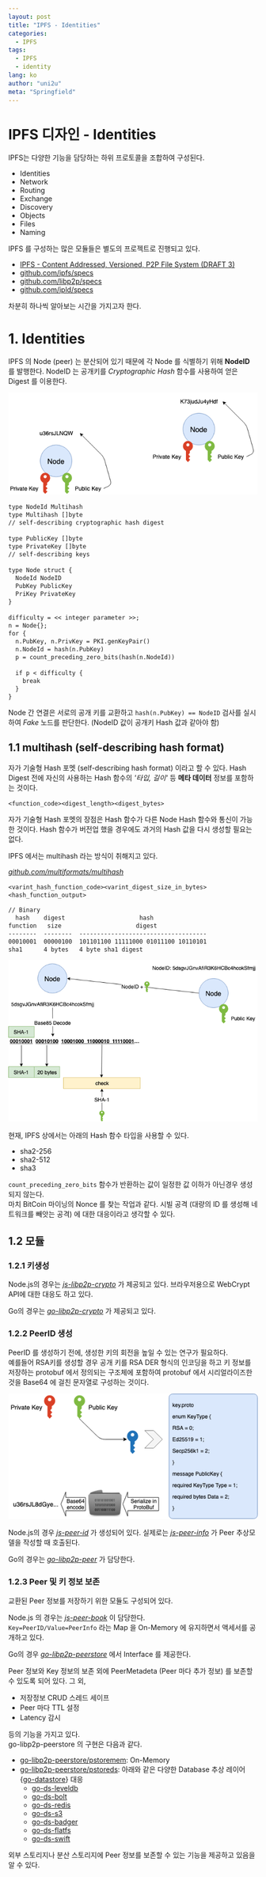 ```yaml
---
layout: post
title: "IPFS - Identities"
categories:
  - IPFS
tags:
  - IPFS
  - identity
lang: ko
author: "uni2u"
meta: "Springfield"
---
```


# IPFS 디자인 - Identities

IPFS는 다양한 기능을 담당하는 하위 프로토콜을 조합하여 구성된다.

- Identities
- Network
- Routing
- Exchange
- Discovery
- Objects
- Files
- Naming

IPFS 를 구성하는 많은 모듈들은 별도의 프로젝트로 진행되고 있다.

-   [IPFS - Content Addressed, Versioned, P2P File System (DRAFT 3)](https://github.com/ipfs/papers/raw/master/ipfs-cap2pfs/ipfs-p2p-file-system.pdf)
-   [github.com/ipfs/specs](https://github.com/ipfs/specs)
-   [github.com/libp2p/specs](https://github.com/libp2p/specs)
-   [github.com/ipld/specs](https://github.com/ipld/specs)

차분히 하나씩 알아보는 시간을 가지고자 한다.

# 1. Identities

IPFS 의 Node (peer) 는 분산되어 있기 때문에 각 Node 를 식별하기 위해 **NodeID** 를 발행한다. NodeID 는 공개키를 _Cryptographic Hash_ 함수를 사용하여 얻은 Digest 를 이용한다.

![공개키를 활용한 NodeID 생성](/images/ipfs_id01.png)

```
type NodeId Multihash
type Multihash []byte
// self-describing cryptographic hash digest

type PublicKey []byte
type PrivateKey []byte
// self-describing keys

type Node struct {
  NodeId NodeID
  PubKey PublicKey
  PriKey PrivateKey
}

difficulty = << integer parameter >>;
n = Node{};
for {
  n.PubKey, n.PrivKey = PKI.genKeyPair()
  n.NodeId = hash(n.PubKey)
  p = count_preceding_zero_bits(hash(n.NodeId))

  if p < difficulty {
    break
  }
}
```

Node 간 연결은 서로의 공개 키를 교환하고 `hash(n.PubKey) == NodeID` 검사를 실시하여 _Fake_ 노드를 판단한다. (NodeID 값이 공개키 Hash 값과 같아야 함)

## 1.1 multihash (self-describing hash format)

자가 기술형 Hash 포멧 (self-describing hash format) 이라고 할 수 있다. Hash Digest 전에 자신의 사용하는 Hash 함수의 _'타입, 길이'_ 등 **메타 데이터** 정보를 포함하는 것이다.

```
<function_code><digest_length><digest_bytes>
```

자가 기술형 Hash 포멧의 장점은 Hash 함수가 다른 Node Hash 함수와 통신이 가능한 것이다. Hash 함수가 버전업 했을 경우에도 과거의 Hash 값을 다시 생성할 필요는 없다.

IPFS 에서는 multihash 라는 방식이 취해지고 있다.

[_github.com/multiformats/multihash_](https://github.com/multiformats/multihash)

```
<varint_hash_function_code><varint_digest_size_in_bytes><hash_function_output>
```

```
// Binary
  hash    digest                     hash
function   size                     digest
--------  --------  ------------------------------------
00010001  00000100  101101100 11111000 01011100 10110101
sha1      4 bytes   4 byte sha1 digest
```

![multihash 를 활용한 Node 간 통신](/images/ipfs_id02.png)

현재, IPFS 상에서는 아래의 Hash 함수 타입을 사용할 수 있다.

- sha2-256
- sha2-512
- sha3

`count_preceding_zero_bits` 함수가 반환하는 값이 일정한 값 이하가 아닌경우 생성되지 않는다.  
마치 BitCoin 마이닝의 Nonce 를 찾는 작업과 같다.
시빌 공격 (대량의 ID 를 생성해 네트워크를 빼앗는 공격) 에 대한 대응이라고 생각할 수 있다.

## 1.2 모듈

### 1.2.1 키생성

Node.js의 경우는 [_js-libp2p-crypto_](https://github.com/libp2p/js-libp2p-crypto) 가 제공되고 있다. 브라우저용으로 WebCrypt API에 대한 대응도 하고 있다.  
  
Go의 경우는 [_go-libp2p-crypto_](https://github.com/libp2p/go-libp2p-crypto) 가 제공되고 있다.

### 1.2.2 PeerID 생성

PeerID 를 생성하기 전에, 생성한 키의 회전을 높일 수 있는 연구가 필요하다.  
예를들어 RSA키를 생성할 경우 공개 키를 RSA DER 형식의 인코딩을 하고 키 정보를 저장하는 protobuf 에서 정의되는 구조체에 포함하여 protobuf 에서 시리얼라이즈한 것을 Base64 에 걸친 문자열로 구성하는 것이다.

![RSA, protobuf, Base64 를 활용한 PeerID 생성](/images/ipfs_id03.png)

Node.js의 경우 [_js-peer-id_](https://github.com/libp2p/js-peer-id) 가 생성되어 있다. 실제로는 [_js-peer-info_](https://github.com/libp2p/js-peer-info) 가 Peer 추상모델을 작성할 때 호출된다.  
  
Go의 경우는 [_go-libp2p-peer_](https://github.com/libp2p/go-libp2p-peer) 가 담당한다.

### 1.2.3 Peer 및 키 정보 보존
  
교환된 Peer 정보를 저장하기 위한 모듈도 구성되어 있다.

Node.js 의 경우는 [_js-peer-book_](https://github.com/libp2p/js-peer-book) 이 담당한다.  
`Key=PeerID/Value=PeerInfo` 라는 Map 을 On-Memory 에 유지하면서 액세서를 공개하고 있다.  
  
Go의 경우 [_go-libp2p-peerstore_](https://github.com/libp2p/go-libp2p-peerstore) 에서 Interface 를 제공한다.

Peer 정보와 Key 정보의 보존 외에 PeerMetadeta (Peer 마다 추가 정보) 를 보존할 수 있도록 되어 있다. 그 외,

- 저장정보 CRUD 스레드 세이프  
- Peer 마다 TTL 설정  
- Latency 감시

등의 기능을 가지고 있다.  
go-libp2p-peerstore 의 구현은 다음과 같다.

- [go-libp2p-peerstore/pstoremem](https://github.com/libp2p/go-libp2p-peerstore/pstoremem): On-Memory
- [go-libp2p-peerstore/pstoreds](https://github.com/libp2p/go-libp2p-peerstore/pstoreds): 아래와 같은 다양한 Database 추상 레이어 {[go-datastore](https://github.com/ipfs/go-datastore)} 대응
  - [go-ds-leveldb](https://github.com/ipfs/go-ds-leveldb)
  - [go-ds-bolt](https://github.com/ipfs/go-ds-bolt)
  - [go-ds-redis](https://github.com/ipfs/go-ds-redis)
  - [go-ds-s3](https://github.com/ipfs/go-ds-s3)
  - [go-ds-badger](https://github.com/ipfs/go-ds-badger)
  - [go-ds-flatfs](https://github.com/ipfs/go-ds-flatfs)
  - [go-ds-swift](https://github.com/ipfs/go-ds-swift)

외부 스토리지나 분산 스토리지에 Peer 정보를 보존할 수 있는 기능을 제공하고 있음을 알 수 있다.
